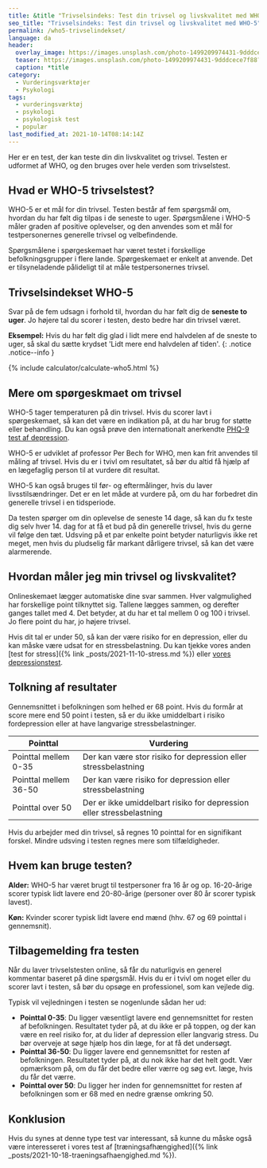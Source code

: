 ```yaml
---
title: &title "Trivselsindeks: Test din trivsel og livskvalitet med WHO-5"
seo_title: "Trivselsindeks: Test din trivsel og livskvalitet med WHO-5"
permalink: /who5-trivselindekset/
language: da
header:
  overlay_image: https://images.unsplash.com/photo-1499209974431-9dddcece7f88?ixid=MnwxMjA3fDB8MHxwaG90by1wYWdlfHx8fGVufDB8fHx8&ixlib=rb-1.2.1&auto=format&fit=crop&h=630&w=1200&q=60
  teaser: https://images.unsplash.com/photo-1499209974431-9dddcece7f88?ixid=MnwxMjA3fDB8MHxwaG90by1wYWdlfHx8fGVufDB8fHx8&ixlib=rb-1.2.1&auto=format&fit=crop&h=300&w=400&q=10
  caption: *title
category:
  - Vurderingsværktøjer
  - Psykologi
tags:
  - vurderingsværktøj
  - psykologi
  - psykologisk test
  - populær
last_modified_at: 2021-10-14T08:14:14Z
---
```


Her er en test, der kan teste din din livskvalitet og trivsel. Testen er udformet af WHO, og den bruges over hele verden som trivselstest.

## Hvad er WHO-5 trivselstest?

WHO-5 er et mål for din trivsel. Testen består af fem spørgsmål om, hvordan du har følt dig
tilpas i de seneste to uger. Spørgsmålene i WHO-5 måler graden af positive oplevelser, og den anvendes som et mål for testpersonernes generelle trivsel og velbefindende.

Spørgsmålene i spørgeskemaet har været testet i forskellige befolkningsgrupper i flere lande. Spørgeskemaet er enkelt at anvende. Det er tilsyneladende pålideligt til at måle testpersonernes trivsel.

## Trivselsindekset WHO-5

Svar på de fem udsagn i forhold til, hvordan du har følt dig de **seneste to uger**. Jo højere tal du scorer i testen, desto bedre har din trivsel været.

**Eksempel:** Hvis du har følt dig glad i lidt mere end halvdelen af de sneste to uger, så skal du sætte krydset 'Lidt mere end halvdelen af tiden'.
{: .notice .notice--info }

{% include calculator/calculate-who5.html %}

## Mere om spørgeskmaet om trivsel

WHO-5 tager temperaturen på din trivsel. Hvis du scorer lavt i spørgeskemaet, så kan det være en indikation på, at du har brug for støtte eller behandling. Du kan også prøve den internationalt anerkendte [PHQ-9 test af depression](/phq-9-depression-test/).

WHO-5 er udviklet af professor Per Bech for WHO, men kan frit anvendes til måling af trivsel. Hvis du er i tvivl om resultatet, så bør du altid få hjælp af en lægefaglig person til at vurdere dit resultat.

WHO-5 kan også bruges til før- og eftermålinger, hvis du laver livsstilsændringer. Det er en let måde at vurdere på, om du har forbedret din generelle trivsel i en tidsperiode.

Da testen spørger om din oplevelse de seneste 14 dage, så kan du fx teste dig selv hver 14. dag for at få et bud på din generelle trivsel, hvis du gerne vil følge den tæt. Udsving på et par enkelte point betyder naturligvis ikke ret meget, men hvis du pludselig får markant dårligere trivsel, så kan det være alarmerende.

## Hvordan måler jeg min trivsel og livskvalitet?

Onlineskemaet lægger automatiske dine svar sammen. Hver valgmulighed har forskellige point tilknyttet sig. Tallene lægges sammen, og derefter ganges tallet med 4. Det betyder, at du har et tal mellem 0 og 100 i trivsel. Jo flere point du har, jo højere trivsel.

Hvis dit tal er under 50, så kan der være risiko for en depression, eller du kan måske være udsat for en stressbelastning. Du kan tjekke vores anden [test for stress]({% link _posts/2021-11-10-stress.md %}) eller [vores depressionstest](/phq-9-depression-test/).

## Tolkning af resultater

Gennemsnittet i befolkningen som helhed er 68 point. Hvis du formår at score mere end 50 point i testen, så er du ikke umiddelbart i risiko fordepression eller at have langvarige stressbelastninger.

| Pointtal | Vurdering |
|-|-|
| Pointtal mellem 0-35 | Der kan være stor risiko for depression eller stressbelastning |
| Pointtal mellem 36-50 | Der kan være risiko for depression eller stressbelastning |
| Pointtal over 50 | Der er ikke umiddelbart risiko for depression eller stressbelastning |

Hvis du arbejder med din trivsel, så regnes 10 pointtal for en signifikant forskel. Mindre udsving i testen regnes mere som tilfældigheder.

## Hvem kan bruge testen?

**Alder:** WHO-5 har været brugt til testpersoner fra 16 år og op. 16-20-årige scorer
typisk lidt lavere end 20-80-årige (personer over 80 år scorer typisk lavest).

**Køn:** Kvinder scorer typisk lidt lavere end mænd (hhv. 67 og 69 pointtal i gennemsnit).

## Tilbagemelding fra testen

Når du laver trivselstesten online, så får du naturligvis en generel kommentar baseret på dine spørgsmål. Hvis du er i tvivl om noget eller du scorer lavt i testen, så bør du opsøge en professionel, som kan vejlede dig.

Typisk vil vejledningen i testen se nogenlunde sådan her ud:

- **Pointtal 0-35**: Du ligger væsentligt lavere end gennemsnittet for resten af befolkningen. Resultatet
tyder på, at du ikke er på toppen, og der kan være en reel risiko for, at du lider af
depression eller langvarig stress. Du bør overveje at søge hjælp hos din læge, for at få
det undersøgt.
- **Pointtal 36-50**: Du ligger lavere end gennemsnittet for resten af befolkningen. Resultatet tyder på, at
du nok ikke har det helt godt. Vær opmærksom på, om du får det bedre eller værre og
søg evt. læge, hvis du får det værre.
- **Pointtal over 50**: Du ligger her inden for gennemsnittet for resten af befolkningen som er 68 med en
nedre grænse omkring 50.

## Konklusion

Hvis du synes at denne type test var interessant, så kunne du måske også være interesseret i vores test af [træningsafhængighed]({% link _posts/2021-10-18-traeningsafhaengighed.md %}).
